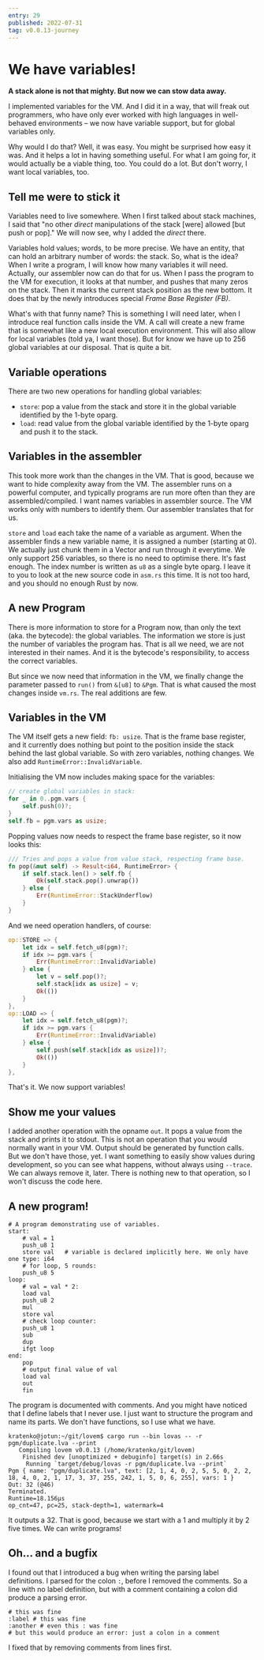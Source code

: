 ```yaml
---
entry: 29
published: 2022-07-31
tag: v0.0.13-journey
---
```


# We have variables!

__A stack alone is not that mighty. But now we can stow data away.__

I implemented variables for the VM. And I did it in a way, that will freak out 
programmers, who have only ever worked with high languages in well-behaved 
environments &ndash; we now have variable support, but for global variables only.

Why would I do that? Well, it was easy. You might be surprised how easy it was. 
And it helps a lot in having something useful. For what I am going for, it would 
actually be a viable thing, too. You could do a lot. But don't worry, I want local 
variables, too.

## Tell me were to stick it
Variables need to live somewhere. When I first talked about stack machines, I 
said that "no other *direct* manipulations of the stack [were] allowed [but push or pop]." 
We will now see, why I added the *direct* there.

Variables hold values; words, to be more precise. We have an entity, that can hold an 
arbitrary number of words: the stack. So, what is the idea? When I write a program, 
I will know how many variables it will need. Actually, our assembler now can do that for us.
When I pass the program to the VM for execution, it looks at that number, and pushes that 
many zeros on the stack. Then it marks the current stack position as the new bottom. 
It does that by the newly introduces special *Frame Base Register (FB)*.

What's with that funny name? This is something I will need later, when I introduce real 
function calls inside the VM. A call will create a new frame that is somewhat like a 
new local execution environment. This will also allow for local variables (told ya, I want those).
But for know we have up to 256 global variables at our disposal. That is quite a bit. 

## Variable operations
There are two new operations for handling global variables:

  * `store`: pop a value from the stack and store it in the global variable identified by the 1-byte oparg.
  * `load`: read value from the global variable identified by the 1-byte oparg and push it to the stack.


## Variables in the assembler
This took more work than the changes in the VM. That is good, because we want to hide complexity away from 
the VM. The assembler runs on a powerful computer, and typically programs are run more often than they are 
assembled/compiled. I want names variables in assembler source. The VM works only with numbers to identify 
them. Our assembler translates that for us.

`store` and `load` each take the name of a variable as argument. When the assembler finds a new variable name, 
it is assigned a number (starting at 0). We actually just chunk them in a Vector and run through it everytime. 
We only support 256 variables, so there is no need to optimise there. It's fast enough. The index number is 
written as `u8` as a single byte oparg. I leave it to you to look at the new source code in `asm.rs` this time.
It is not too hard, and you should no enough Rust by now.

## A new Program
There is more information to store for a Program now, than only the text (aka. the bytecode): the global 
variables. The information we store is just the number of variables the program has. That is all we need, 
we are not interested in their names. And it is the bytecode's responsibility, to access the correct variables.

But since we now need that information in the VM, we finally change the parameter passed to `run()` from 
`&[u8]` to `&Pgm`. That is what caused the most changes inside `vm.rs`. The real additions are few.

## Variables in the VM
The VM itself gets a new field: `fb: usize`. That is the frame base register, and it currently does nothing 
but point to the position inside the stack behind the last global variable. So with zero variables, nothing 
changes. We also add `RuntimeError::InvalidVariable`.

Initialising the VM now includes making space for the variables:
~~~rust title="src/vm.rs" linenums="146"
// create global variables in stack:
for _ in 0..pgm.vars {
    self.push(0)?;
}
self.fb = pgm.vars as usize;
~~~

Popping values now needs to respect the frame base register, so it now looks this:
~~~rust title="src/vm.rs" linenums="68"
/// Tries and pops a value from value stack, respecting frame base.
fn pop(&mut self) -> Result<i64, RuntimeError> {
    if self.stack.len() > self.fb {
        Ok(self.stack.pop().unwrap())
    } else {
        Err(RuntimeError::StackUnderflow)
    }
}
~~~

And we need operation handlers, of course:
~~~rust title="src/vm.rs" linenums="304"
op::STORE => {
    let idx = self.fetch_u8(pgm)?;
    if idx >= pgm.vars {
        Err(RuntimeError::InvalidVariable)
    } else {
        let v = self.pop()?;
        self.stack[idx as usize] = v;
        Ok(())
    }
},
op::LOAD => {
    let idx = self.fetch_u8(pgm)?;
    if idx >= pgm.vars {
        Err(RuntimeError::InvalidVariable)
    } else {
        self.push(self.stack[idx as usize])?;
        Ok(())
    }
},
~~~

That's it. We now support variables!

## Show me your values
I added another operation with the opname `out`. It pops a value from the stack and prints it 
to stdout. This is not an operation that you would normally want in your VM. Output should be 
generated by function calls. But we don't have those, yet. I want something to easily show values 
during development, so you can see what happens, without always using `--trace`. We can always 
remove it, later. There is nothing new to that operation, so I won't discuss the code here.

## A new program!
~~~title="pgm/duplicate.lva" linenums="1"
# A program demonstrating use of variables.
start:
    # val = 1
    push_u8 1
    store val   # variable is declared implicitly here. We only have one type: i64
    # for loop, 5 rounds:
    push_u8 5
loop:
    # val = val * 2:
    load val
    push_u8 2
    mul
    store val
    # check loop counter:
    push_u8 1
    sub
    dup
    ifgt loop
end:
    pop
    # output final value of val
    load val
    out
    fin
~~~

The program is documented with comments. And you might have noticed that I define labels that I never use.
I just want to structure the program and name its parts. We don't have functions, so I use what we have.

~~~hl_lines="6"
kratenko@jotun:~/git/lovem$ cargo run --bin lovas -- -r pgm/duplicate.lva --print
   Compiling lovem v0.0.13 (/home/kratenko/git/lovem)
    Finished dev [unoptimized + debuginfo] target(s) in 2.66s
     Running `target/debug/lovas -r pgm/duplicate.lva --print`
Pgm { name: "pgm/duplicate.lva", text: [2, 1, 4, 0, 2, 5, 5, 0, 2, 2, 18, 4, 0, 2, 1, 17, 3, 37, 255, 242, 1, 5, 0, 6, 255], vars: 1 }
Out: 32 (@46)
Terminated.
Runtime=18.156µs
op_cnt=47, pc=25, stack-depth=1, watermark=4
~~~

It outputs a 32. That is good, because we start with a 1 and multiply it by 2 five times. We can write 
programs!

## Oh... and a bugfix
I found out that I introduced a bug when writing the parsing label definitions. 
I parsed for the colon `:`, before I removed the comments. So a line with no 
label definition, but with a comment containing a colon did produce a parsing error.

~~~ hl_lines="4"
# this was fine
:label # this was fine
:another # even this : was fine
# but this would produce an error: just a colon in a comment
~~~

I fixed that by removing comments from lines first.
